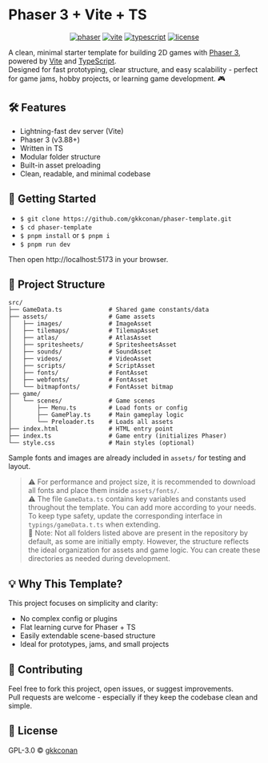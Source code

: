 # Phaser 3 + Vite + TS

<div align="center">

[![phaser](https://img.shields.io/badge/engine-phaser%203-blueviolet)](https://phaser.io)
[![vite](https://img.shields.io/badge/bundler-vite-yellow)](https://vitejs.dev)
[![typescript](https://img.shields.io/badge/lang-typescript-3178c6)](https://www.typescriptlang.org/)
[![license](https://img.shields.io/badge/license-GPL--3.0-green)](LICENSE)

</div>

A clean, minimal starter template for building 2D games with [Phaser 3](https://phaser.io), powered by [Vite](https://vitejs.dev) and [TypeScript](https://www.typescriptlang.org/).  
Designed for fast prototyping, clear structure, and easy scalability - perfect for game jams, hobby projects, or learning game development. 🎮



## 🛠️ Features
- Lightning-fast dev server (Vite)
- Phaser 3 (v3.88+)
- Written in TS
- Modular folder structure
- Built-in asset preloading
- Clean, readable, and minimal codebase


## 🚀 Getting Started
- `$ git clone https://github.com/gkkconan/phaser-template.git`
- `$ cd phaser-template`
- `$ pnpm install` or `$ pnpm i`
- `$ pnpm run dev`

Then open http://localhost:5173 in your browser.


## 📂 Project Structure
```plaintext
src/
├── GameData.ts             # Shared game constants/data
├── assets/                 # Game assets
│   ├── images/             # ImageAsset
│   ├── tilemaps/           # TilemapAsset
│   ├── atlas/              # AtlasAsset
│   ├── spritesheets/       # SpritesheetsAsset
│   ├── sounds/             # SoundAsset
│   ├── videos/             # VideoAsset
│   ├── scripts/            # ScriptAsset
│   ├── fonts/              # FontAsset
│   ├── webfonts/           # FontAsset
│   └── bitmapfonts/        # FontAsset bitmap
├── game/
│   └── scenes/             # Game scenes
│       ├── Menu.ts         # Load fonts or config
│       ├── GamePlay.ts     # Main gameplay logic
│       └── Preloader.ts    # Loads all assets
├── index.html              # HTML entry point
├── index.ts                # Game entry (initializes Phaser)
└── style.css               # Main styles (optional)
```
Sample fonts and images are already included in `assets/` for testing and layout.
> ⚠️ For performance and project size, it is recommended to download all fonts and place them inside `assets/fonts/`.  
> ⚠️ The file `GameData.ts` contains key variables and constants used throughout the template. You can add more according to your needs. To keep type safety, update the corresponding interface in `typings/gameData.t.ts` when extending.  
> 📝 Note: Not all folders listed above are present in the repository by default, as some are initially empty. However, the structure reflects the ideal organization for assets and game logic. You can create these directories as needed during development.


## 💡 Why This Template?
This project focuses on simplicity and clarity:
- No complex config or plugins
- Flat learning curve for Phaser + TS
- Easily extendable scene-based structure
- Ideal for prototypes, jams, and small projects


## 🤝 Contributing
Feel free to fork this project, open issues, or suggest improvements.  
Pull requests are welcome - especially if they keep the codebase clean and simple.


## 📜 License
GPL-3.0 © [gkkconan](https://github.com/gkkconan/)